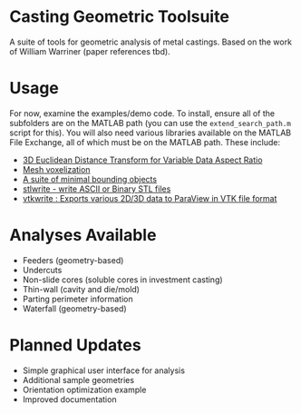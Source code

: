 # Casting Geometric Toolsuite
A suite of tools for geometric analysis of metal castings.
Based on the work of William Warriner (paper references tbd).

# Usage
For now, examine the examples/demo code. To install, ensure all of the subfolders are on the MATLAB path (you can use the `extend_search_path.m` script for this). You will also need various libraries available on the MATLAB File Exchange, all of which must be on the MATLAB path. These include:
- [3D Euclidean Distance Transform for Variable Data Aspect Ratio](https://www.mathworks.com/matlabcentral/fileexchange/15455-3d-euclidean-distance-transform-for-variable-data-aspect-ratio)
- [Mesh voxelization](https://www.mathworks.com/matlabcentral/fileexchange/27390-mesh-voxelisation)
- [A suite of minimal bounding objects](https://www.mathworks.com/matlabcentral/fileexchange/34767-a-suite-of-minimal-bounding-objects)
- [stlwrite - write ASCII or Binary STL files](https://www.mathworks.com/matlabcentral/fileexchange/20922-stlwrite-write-ascii-or-binary-stl-files)
- [vtkwrite : Exports various 2D/3D data to ParaView in VTK file format](https://www.mathworks.com/matlabcentral/fileexchange/47814-vtkwrite-exports-various-2d-3d-data-to-paraview-in-vtk-file-format)

# Analyses Available
- Feeders (geometry-based)
- Undercuts
- Non-slide cores (soluble cores in investment casting)
- Thin-wall (cavity and die/mold)
- Parting perimeter information
- Waterfall (geometry-based)

# Planned Updates
- Simple graphical user interface for analysis
- Additional sample geometries
- Orientation optimization example
- Improved documentation
